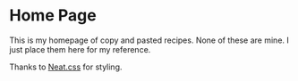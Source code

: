 # Home Page

This is my homepage of copy and pasted recipes. None of these are mine. I just place them here for my reference.

Thanks to [Neat.css](https://neat.joeldare.com) for styling.
